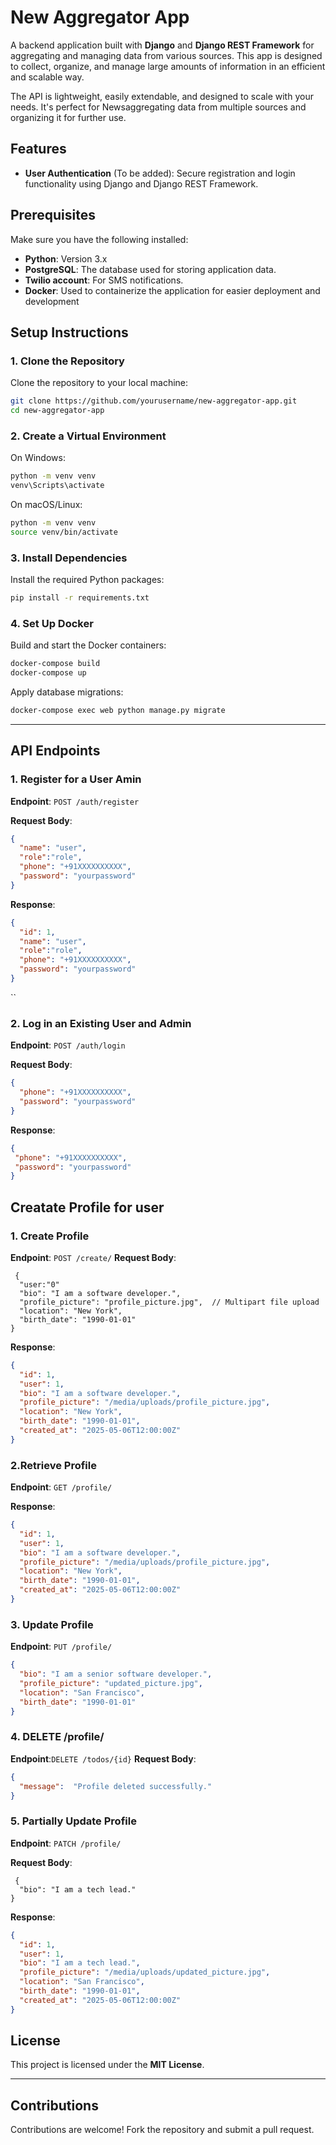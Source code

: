 # New Aggregator App

A backend application built with **Django** and **Django REST Framework** for aggregating and managing data from various sources. This app is designed to collect, organize, and manage large amounts of information in an efficient and scalable way.

The API is lightweight, easily extendable, and designed to scale with your needs. It's perfect for Newsaggregating data from multiple sources and organizing it for further use.


## Features

- **User Authentication** (To be added): Secure registration and login functionality using Django and Django REST Framework.



## Prerequisites

Make sure you have the following installed:

- **Python**: Version 3.x
- **PostgreSQL**: The database used for storing application data.
- **Twilio account**: For SMS notifications.
- **Docker**: Used to containerize the application for easier deployment and development 



## Setup Instructions

### 1. Clone the Repository

Clone the repository to your local machine:

```bash
git clone https://github.com/yourusername/new-aggregator-app.git
cd new-aggregator-app
```

### 2. Create a Virtual Environment

On Windows:

```bash
python -m venv venv
venv\Scripts\activate
```

On macOS/Linux:

```bash
python -m venv venv
source venv/bin/activate
```

### 3. Install Dependencies

Install the required Python packages:

```bash
pip install -r requirements.txt
```

### 4. Set Up Docker

Build and start the Docker containers:

```bash
docker-compose build
docker-compose up
```

Apply database migrations:

```bash
docker-compose exec web python manage.py migrate
```

---

## API Endpoints

### 1. Register  for a  User  Amin

**Endpoint**: `POST /auth/register`

**Request Body**:

```json
{
  "name": "user",
  "role":"role",
  "phone": "+91XXXXXXXXXX",
  "password": "yourpassword"
}
```

**Response**:

```json
{
  "id": 1,
  "name": "user",
  "role":"role",
  "phone": "+91XXXXXXXXXX",
  "password": "yourpassword"
}

```
``

### 2. Log in an Existing User  and Admin
**Endpoint**: `POST /auth/login`

**Request Body**:

```json
{
  "phone": "+91XXXXXXXXXX",
  "password": "yourpassword"
}
```
**Response**:
```json
{
 "phone": "+91XXXXXXXXXX",
 "password": "yourpassword"
}
```

## Creatate Profile for user
### 1. Create Profile

**Endpoint**: `POST /create/`
**Request Body**:
```
 {
  "user:"0"
  "bio": "I am a software developer.",
  "profile_picture": "profile_picture.jpg",  // Multipart file upload
  "location": "New York",
  "birth_date": "1990-01-01"
}
```
**Response**:

```json
{
  "id": 1,
  "user": 1,
  "bio": "I am a software developer.",
  "profile_picture": "/media/uploads/profile_picture.jpg",
  "location": "New York",
  "birth_date": "1990-01-01",
  "created_at": "2025-05-06T12:00:00Z"
}
```

### 2.Retrieve Profile

**Endpoint**: `GET /profile/`

**Response**:

```json
{
  "id": 1,
  "user": 1,
  "bio": "I am a software developer.",
  "profile_picture": "/media/uploads/profile_picture.jpg",
  "location": "New York",
  "birth_date": "1990-01-01",
  "created_at": "2025-05-06T12:00:00Z"
}

```

### 3. Update Profile

**Endpoint**: `PUT /profile/`


```json
{
  "bio": "I am a senior software developer.",
  "profile_picture": "updated_picture.jpg",  
  "location": "San Francisco",
  "birth_date": "1990-01-01"
}

```

### 4.  DELETE /profile/
**Endpoint**:`DELETE /todos/{id}`
**Request Body**:
```json
{
  "message":  "Profile deleted successfully."
}

```

### 5.  Partially Update Profile


**Endpoint**: `PATCH /profile/`

**Request Body**:
```
 {
  "bio": "I am a tech lead."
}
```
**Response**:

```json
{
  "id": 1,
  "user": 1,
  "bio": "I am a tech lead.",
  "profile_picture": "/media/uploads/updated_picture.jpg",
  "location": "San Francisco",
  "birth_date": "1990-01-01",
  "created_at": "2025-05-06T12:00:00Z"
}
```




## License

This project is licensed under the **MIT License**.

---

## Contributions

Contributions are welcome! Fork the repository and submit a pull request.
